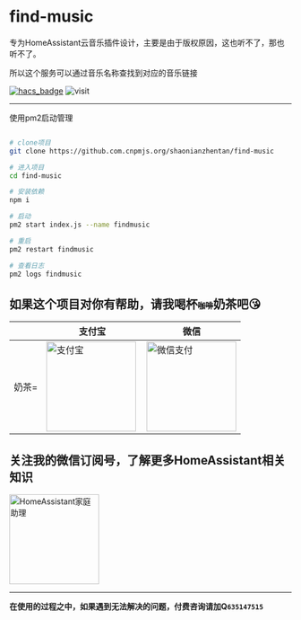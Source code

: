 # find-music

专为HomeAssistant云音乐插件设计，主要是由于版权原因，这也听不了，那也听不了。

所以这个服务可以通过音乐名称查找到对应的音乐链接

[![hacs_badge](https://img.shields.io/badge/Home-Assistant-%23049cdb)](https://www.home-assistant.io/)
![visit](https://visitor-badge.laobi.icu/badge?page_id=shaonianzhentan.find-music&left_text=visit)

---

使用pm2启动管理

```bash

# clone项目
git clone https://github.com.cnpmjs.org/shaonianzhentan/find-music

# 进入项目
cd find-music

# 安装依赖
npm i

# 启动
pm2 start index.js --name findmusic

# 重启
pm2 restart findmusic

# 查看日志
pm2 logs findmusic
```

## 如果这个项目对你有帮助，请我喝杯<del style="font-size: 14px;">咖啡</del>奶茶吧😘
|  |支付宝|微信|
|---|---|---|
奶茶= | <img src="https://cdn.jsdelivr.net/gh/shaonianzhentan/ha-docs@master/docs/img/alipay.png" align="left" height="160" width="160" alt="支付宝" title="支付宝">  |  <img src="https://cdn.jsdelivr.net/gh/shaonianzhentan/ha-docs@master/docs/img/wechat.png" height="160" width="160" alt="微信支付" title="微信">

## 关注我的微信订阅号，了解更多HomeAssistant相关知识
<img src="https://cdn.jsdelivr.net/gh/shaonianzhentan/ha-docs@master/docs/img/wechat-channel.png" height="160" alt="HomeAssistant家庭助理" title="HomeAssistant家庭助理">

---
**在使用的过程之中，如果遇到无法解决的问题，付费咨询请加Q`635147515`**